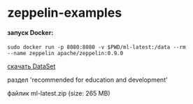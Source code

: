 # zeppelin-examples

#### запуск Docker:
<code>sudo docker run -p 8080:8080 -v $PWD/ml-latest:/data --rm --name zeppelin apache/zeppelin:0.9.0</code>

[скачать DataSet](https://grouplens.org/datasets/movielens/)

раздел 'recommended for education and development'

файлик ml-latest.zip (size: 265 MB)
